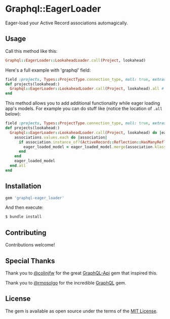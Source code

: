 # Graphql::EagerLoader

Eager-load your Active Record associations automagically.

## Usage

Call this method like this:

```ruby
Graphql::EagerLoader::LookaheadLoader.call(Project, lookahead)
```

Here's a full example with 'graphql' field:

```ruby
field :projects, Types::ProjectType.connection_type, null: true, extras: [:lookahead]
def projects(lookahead:)
  Graphql::EagerLoader::LookaheadLoader.call(Project, lookahead).all # or: .where(published: true)
end
```

This method allows you to add additional functionality while eager loading app's models.
For example you can do stuff like (notice the location of `.all` below):

```ruby
field :projects, Types::ProjectType.connection_type, null: true, extras: [:lookahead]
def projects(lookahead:)
  Graphql::EagerLoader::LookaheadLoader.call(Project, lookahead) do |eager_loaded_model, associations|
    associations.values.each do |association|
      if association.instance_of?(ActiveRecord::Reflection::HasManyReflection)
        eager_loaded_model = eager_loaded_model.merge(association.klass.where(published: true))
      end
    end
    eager_loaded_model
  end.all
end
```

## Installation

```ruby
gem 'graphql-eager_loader'
```

And then execute:

```bash
$ bundle install
```

## Contributing

Contributions welcome!

## Special Thanks

Thank you to [@colinjfw](https://github.com/colinjfw) for the great [GraphQL-Api](https://github.com/colinjfw/graphql-api) gem that inspired this.

Thank you to [@rmosolgo](https://github.com/rmosolgo) for the incredible [GraphQL](https://github.com/rmosolgo/graphql-ruby) gem.

## License

The gem is available as open source under the terms of the [MIT License](http://opensource.org/licenses/MIT).
